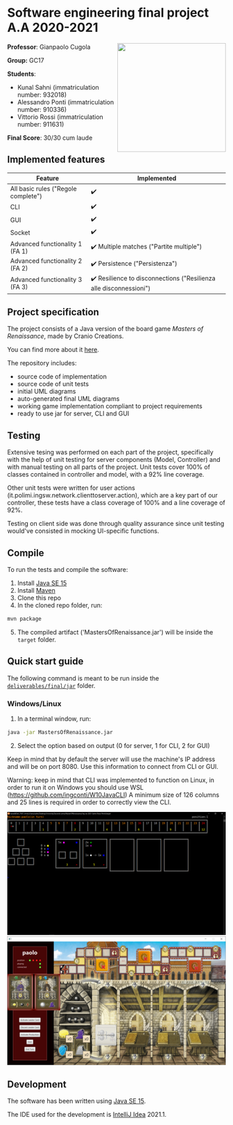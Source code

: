 # Software engineering final project A.A 2020-2021

<img src="https://craniointernational.com/2021/wp-content/uploads/2021/05/Masters-of-Renaissance_box3D.png" width=250px height=250px align="right" />

**Professor**: Gianpaolo Cugola

**Group:** GC17

**Students**:
- Kunal Sahni (immatriculation number: 932018)
- Alessandro Ponti (immatriculation number: 910336)
- Vittorio Rossi (immatriculation number: 911631)

**Final Score**: 30/30 cum laude

## Implemented features

| Feature | Implemented |
| ------- | ----------- |
| All basic rules ("Regole complete") | :heavy_check_mark: |
| CLI | :heavy_check_mark: |
| GUI | :heavy_check_mark: |
| Socket | :heavy_check_mark: |
| Advanced functionality 1 (FA 1) | :heavy_check_mark: Multiple matches ("Partite multiple") |
| Advanced functionality 2 (FA 2) | :heavy_check_mark: Persistence ("Persistenza") |
| Advanced functionality 3 (FA 3) | :heavy_check_mark: Resilience to disconnections ("Resilienza alle disconnessioni") |

## Project specification
The project consists of a Java version of the board game *Masters of Renaissance*, made by Cranio Creations.

You can find more about it [here](https://craniointernational.com/products/masters-of-renaissance/).

The repository includes:
* source code of implementation
* source code of unit tests
* initial UML diagrams
* auto-generated final UML diagrams
* working game implementation compliant to project requirements
* ready to use jar for server, CLI and GUI

## Testing

Extensive tesing was performed on each part of the project, specifically with the help of unit testing for server components (Model, Controller) and with manual testing on all parts of the project.
Unit tests cover 100% of classes contained in controller and model, with a 92% line coverage. 

Other unit tests were written for user actions (it.polimi.ingsw.network.clienttoserver.action), which are a key part of our controller, these tests have a class coverage of 100% and a line coverage of 92%.

Testing on client side was done through quality assurance since unit testing would've consisted in mocking UI-specific functions.

## Compile

To run the tests and compile the software:

1. Install [Java SE 15](https://docs.oracle.com/en/java/javase/15/)
2. Install [Maven](https://maven.apache.org/install.html)
3. Clone this repo
4. In the cloned repo folder, run:
```bash
mvn package
```
5. The compiled artifact ('MastersOfRenaissance.jar') will be inside the `target` folder.

## Quick start guide

The following command is meant to be run inside the [`deliverables/final/jar`](./deliverables/final/jar) folder.

### Windows/Linux

1. In a terminal window, run:
```bash
java -jar MastersOfRenaissance.jar
```
2. Select the option based on output (0 for server, 1 for CLI, 2 for GUI)

Keep in mind that by default the server will use the machine's IP address and will be on port 8080. Use this information to connect from CLI or GUI.

Warning: keep in mind that CLI was implemented to function on Linux, in order to run it on Windows you should use WSL (https://github.com/ingconti/W10JavaCLI)
A minimum size of 126 columns and 25 lines is required in order to correctly view the CLI.

![Masters of Renaissance CLI running in WSL](.github/assets/cli_personal.png "Masters of Renaissance CLI running in WSL")
![Masters of Renaissance GUI running in Windows](.github/assets/gui_personal.png "Masters of Renaissance GUI running in Windows")


## Development

The software has been written using [Java SE 15](https://docs.oracle.com/en/java/javase/15/).

The IDE used for the development is [IntelliJ Idea](https://www.jetbrains.com/idea/) 2021.1.
